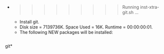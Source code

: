 * >>>>>>>>> Running inst-xtra-git.sh ...
  * Install git.
  * Disk size = 7139736K. Space Used = 16K. Runtime = 00:00:00:01.
  * The following NEW packages will be installed:
  ```bash
git*
  ```
